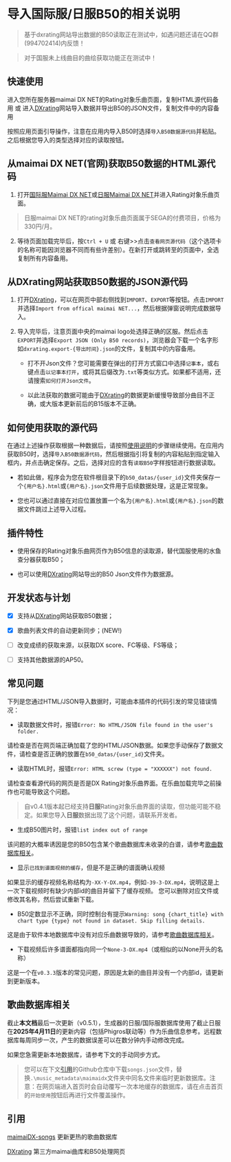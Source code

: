 # 导入国际服/日服B50的相关说明

> 基于dxrating网站导出数据的B50读取正在测试中，如遇问题还请在QQ群(994702414)内反馈！

> 对于国服未上线曲目的曲绘获取功能正在测试中！

## 快速使用

进入您所在服务器maimai DX NET的Rating对象乐曲页面，复制HTML源代码备用
或
进入[DXrating](https://dxrating.net/rating)网站导入数据并导出B50的JSON文件，复制文件中的内容备用

按照应用页面引导操作，注意在应用内导入B50时选择`导入B50数据源代码`并粘贴。之后根据您导入的类型选择对应的读取按钮。

## 从maimai DX NET(官网)获取B50数据的HTML源代码

1. 打开[国际服Maimai DX NET](https://maimaidx-eng.com/maimai-mobile/home/ratingTargetMusic/)或[日服Maimai DX NET](https://maimaidx.jp/maimai-mobile/home/ratingTargetMusic/)并进入Rating对象乐曲页面。

> 日服maimai DX NET的rating对象乐曲页面属于SEGA的付费项目，价格为330円/月。

2. 等待页面加载完毕后，按`Ctrl + U` 或 右键>>点击`查看网页源代码`（这个选项卡的名称可能因浏览器不同而有些许差别）。在新打开或跳转至的页面中，全选复制所有内容备用。

## 从DXrating网站获取B50数据的JSON源代码

1. 打开[DXrating](https://dxrating.net/rating)，可以在网页中部右侧找到`IMPORT`、`EXPORT`等按钮。点击`IMPORT`并选择`Import from offical maimai NET...`，然后根据弹窗说明完成数据导入。

2. 导入完毕后，注意页面中央的maimai logo处选择正确的区服。然后点击`EXPORT`并选择`Export JSON (Only B50 records)`，浏览器会下载一个名字形如`dxrating.export-{导出时间}.json`的文件，复制其中的内容备用。
   
   - 打不开Json文件？您可能需要在弹出的打开方式窗口中选择`记事本`，或右键点击`以记事本打开`，或将其后缀改为`.txt`等类似方式。如果都不适用，还请搜索`如何打开Json文件`。

   - 以此法获取的数据可能由于[DXrating](https://dxrating.net/rating)的数据更新缓慢导致部分曲目不正确，或大版本更新前后的B15版本不正确。

## 如何使用获取的源代码

在通过上述操作获取根据一种数据后，请按照[使用说明](../README.md/#使用说明)的步骤继续使用。在应用内获取B50时，选择`导入B50数据源代码`，然后根据指引将复制的内容粘贴到指定输入框内，并点击确定保存。之后，选择对应的含有`读取B50`字样按钮进行数据读取。

   - 若如此做，程序会为您在软件根目录下的`b50_datas/{user_id}`文件夹保存一个`{用户名}.html`或`{用户名}.json`文件用于后续数据处理，这是正常现象。

   - 您也可以通过直接在对应位置放置一个名为`{用户名}.html`或`{用户名}.json`的数据文件跳过上述导入过程。
 
## 插件特性

- 使用保存的Rating对象乐曲网页作为B50信息的读取源，替代国服使用的水鱼查分器获取B50；

- 也可以使用[DXrating](https://dxrating.net/)网站导出的B50 Json文件作为数据源。

## 开发状态与计划

- [x] 支持从[DXrating](https://dxrating.net/)网站获取B50数据；

- [x] 歌曲列表文件的自动更新同步；(NEW!)

- [ ] 改变成绩的获取来源，以获取DX score、FC等级、FS等级；

- [ ] 支持其他数据源的AP50。

## 常见问题

下列是您通过HTML/JSON导入数据时，可能由本插件的代码引发的常见错误情况：

- 读取数据文件时，报错`Error: No HTML/JSON file found in the user's folder.`

请检查是否在网页端正确加载了您的HTML/JSON数据。如果您手动保存了数据文件，请检查是否正确的放置在`b50_datas/{user_id}`文件夹。

- 读取HTML时，报错`Error: HTML screw (type = "XXXXXX") not found.`

请检查查看源代码的网页是否是DX Rating对象乐曲界面。在乐曲加载完毕之前操作也可能导致这个问题。
> 自v0.4.1版本起已经支持**日服**Rating对象乐曲界面的读取，但功能可能不稳定。如果您导入**日服**数据出现了这个问题，请联系开发者。

- 生成B50图片时，报错`list index out of range`

该问题的大概率诱因是您的B50包含某个歌曲数据库未收录的白谱，请参考[歌曲数据库相关](#歌曲数据库相关)。

- 显示`已找到谱面视频的缓存`，但是不是正确的谱面确认视频

如果显示的缓存视频名称结构为`-XX-Y-DX.mp4`，例如`-39-3-DX.mp4`，说明这是上一次下载视频时有缺少内部id的曲目并留下了缓存视频。
您可以删除对应文件或修改其名称，然后尝试重新下载。

- B50定数显示不正确，同时控制台有提示`Warning: song {chart_title} with chart type {type} not found in dataset. Skip filling details.`
  
这是由于软件本地数据库中没有对应乐曲数据导致的，请参考[歌曲数据库相关](#歌曲数据库相关)。

- 下载视频后许多谱面都指向同一个`None-3-DX.mp4`（或相似的以None开头的名称）

这是一个在`v0.3.3`版本的常见问题，原因是太新的曲目并没有一个内部id，请更新到更新版本。

## 歌曲数据库相关

截止**本文档**最后一次更新（v0.5.1），生成器的日服/国际服数据库使用了截止日服在**2025年4月11日**的更新内容（包括Phigros联动等）作为乐曲信息参考。远程数据库每周同步一次，产生的数据误差可以在数分钟内手动修改完成。

如果您急需更新本地数据库，请参考下文的手动同步方式。

> 您可以在下文[引用](#引用)的Github仓库中下载`songs.json`文件，替换`.\music_metadata\maimaidx`文件夹中同名文件来临时更新数据库。注意：在网页端进入首页时会自动覆写一次本地缓存的数据库，请在点击首页的`开始使用`按钮后再进行文件覆盖操作。

## 引用

[maimaiDX-songs](https://github.com/Becods/maimaiDX-songs) 更新更热的歌曲数据库

[DXrating](https://dxrating.net/) 第三方maimai曲库和B50处理网页